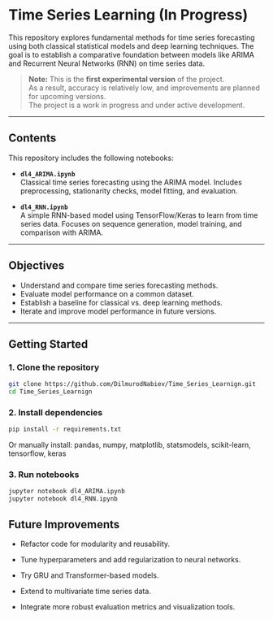# Time Series Learning (In Progress)

This repository explores fundamental methods for time series forecasting using both classical statistical models and deep learning techniques. The goal is to establish a comparative foundation between models like ARIMA and Recurrent Neural Networks (RNN) on time series data.

> **Note:** This is the **first experimental version** of the project.  
> As a result, accuracy is relatively low, and improvements are planned for upcoming versions.  
> The project is a work in progress and under active development.

---

## Contents

This repository includes the following notebooks:

- **`dl4_ARIMA.ipynb`**  
  Classical time series forecasting using the ARIMA model. Includes preprocessing, stationarity checks, model fitting, and evaluation.

- **`dl4_RNN.ipynb`**  
  A simple RNN-based model using TensorFlow/Keras to learn from time series data. Focuses on sequence generation, model training, and comparison with ARIMA.

---

## Objectives

- Understand and compare time series forecasting methods.
- Evaluate model performance on a common dataset.
- Establish a baseline for classical vs. deep learning methods.
- Iterate and improve model performance in future versions.

---

## Getting Started

### 1. Clone the repository

```bash
git clone https://github.com/DilmurodNabiev/Time_Series_Learnign.git
cd Time_Series_Learnign
```
### 2. Install dependencies

```bash
pip install -r requirements.txt
```
Or manually install:
pandas, numpy, matplotlib, statsmodels, scikit-learn, tensorflow, keras

### 3. Run notebooks

```bash
jupyter notebook dl4_ARIMA.ipynb
jupyter notebook dl4_RNN.ipynb
```
## Future Improvements

* Refactor code for modularity and reusability.

* Tune hyperparameters and add regularization to neural networks.

* Try GRU and Transformer-based models.

* Extend to multivariate time series data.

* Integrate more robust evaluation metrics and visualization tools.

